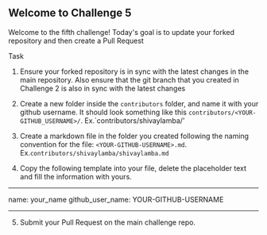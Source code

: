 ## Welcome to Challenge 5

Welcome to the fifth challenge! 
Today's goal is to update your forked repository and then create a Pull Request

Task

1. Ensure your forked repository is in sync with the latest changes in the main repository. Also ensure that the git branch that you created in Challenge 2 is also in sync with the latest changes
2. Create a new folder inside the `contributors` folder, and name it with your github username. It should look something like this `contributors/<YOUR-GITHUB_USERNAME>/`. Ex.`contributors/shivaylamba/'

3. Create a markdown file in the folder you created following the naming convention for the file: `<YOUR-GITHUB-USERNAME>.md`. Ex.`contributors/shivaylamba/shivaylamba.md`


4. Copy the following template into your file, delete the placeholder text and fill the information with yours.

---
name: your_name
github_user_name: YOUR-GITHUB-USERNAME

---
5. Submit your Pull Request on the main challenge repo.

